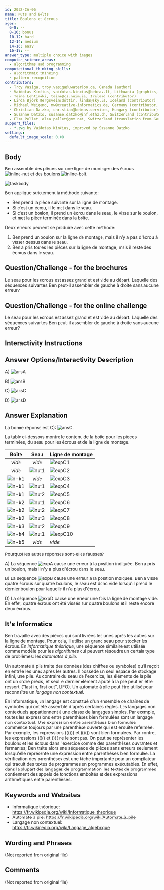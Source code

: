 ```yaml
---
id: 2022-CA-06
name: Nuts and Bolts
title: Boulons et écrous
ages:
  6-8: --
  8-10: bonus
  10-12: hard
  12-14: medium
  14-16: easy
  16-19: --
answer_type: multiple choice with images
computer_science_areas:
  - algorithms and programming
computational_thinking_skills:
  - algorithmic thinking
  - pattern recognition
contributors:
  - Troy Vasiga, troy.vasiga@uwaterloo.ca, Canada (author)
  - Vaidotas Kinčius, vaidotas.kincius@bebras.lt, Lithuania (graphics, contributor)
  - Taina Lehtimäki, taina@cs.nuim.ie, Ireland (contributor)
  - Linda Björk Bergsveinsdóttir, linda@sky.is, Iceland (contributor)
  - Michael Weigend, mw@creative-informatics.de, Germany (contributor, translation from English into German)
  - Christian Datzko, christian@bebras.services, Hungary (contributor)
  - Susanne Datzko, susanne.datzko@inf.ethz.ch, Switzerland (contributor, graphics)
  - Elsa Pellet, elsa.pellet@gmx.net, Switzerland (translation from German into French)
support_files:
  - *.svg by Vaidotas Kinčius, improved by Susanne Datzko
settings:
  default_image_scale: 0.08
---
```


[ansA]: graphics/2022-CA-06-answerA.svg "Réponse A"
[ansB]: graphics/2022-CA-06-answerB.svg "Réponse B"
[ansC]: graphics/2022-CA-06-answerC.svg "Réponse C"
[ansD]: graphics/2022-CA-06-answerD.svg "Réponse D"
[expA]: graphics/2022-CA-06-explanationA.svg "Explication A"
[expB]: graphics/2022-CA-06-explanationB.svg "Explication B"
[expD]: graphics/2022-CA-06-explanationD.svg "Explication C"
[expC1]: graphics/2022-CA-06-answerC.svg "Explication étape 1"
[expC2]: graphics/2022-CA-06-explanationC2.svg "Explication étape 2"
[expC3]: graphics/2022-CA-06-explanationC3.svg "Explication étape 3"
[expC4]: graphics/2022-CA-06-explanationC4.svg "Explication étape 4"
[expC5]: graphics/2022-CA-06-explanationC5.svg "Explication étape 5"
[expC6]: graphics/2022-CA-06-explanationC6.svg "Explication étape 6"
[expC7]: graphics/2022-CA-06-explanationC7.svg "Explication étape 7"
[expC8]: graphics/2022-CA-06-explanationC8.svg "Explication étape 8"
[expC9]: graphics/2022-CA-06-explanationC9.svg "Explication étape 9"
[expC10]: graphics/2022-CA-06-explanationC10.svg "Explication étape 10"
[taskbody]: graphics/2022-CA-06-taskbody.svg "Ben travaille à la ligne de montage (400px)"
[nut1]: graphics/2022-CA-06-nut-1.svg "un écrou"
[nut2]: graphics/2022-CA-06-nut-2.svg "deux écrous"
[nut3]: graphics/2022-CA-06-nut-3.svg "trois écrous"
[n-b1]: graphics/2022-CA-06-nut-and-bolt-1.svg "un boulon avec écrou"
[n-b2]: graphics/2022-CA-06-nut-and-bolt-2.svg "deux boulons avec écrous"
[n-b3]: graphics/2022-CA-06-nut-and-bolt-3.svg "trois boulons avec écrous"
[n-b4]: graphics/2022-CA-06-nut-and-bolt-4.svg "quatre boulons avec écrous"
[n-b5]: graphics/2022-CA-06-nut-and-bolt-5.svg "cinq boulons avec écrous"
[inline-bolt]: graphics/2022-CA-06-bolt.svg "Boulon (13px)"
[inline-nut]: graphics/2022-CA-06-nut-1.svg "Ecrou (16px)"



## Body

Ben assemble des pièces sur une ligne de montage: des écrous ![inline-nut] et des boulons ![inline-bolt].

![taskbody]

Ben applique strictement la méthode suivante:
* Ben prend la pièce suivante sur la ligne de montage.
* Si c'est un écrou, il le met dans le seau.
* Si c'est un boulon, il prend un écrou dans le seau, le visse sur le boulon, et met la pièce terminée dans la boîte.

Deux erreurs peuvent se produire avec cette méthode:
1. Ben prend un boulon sur la ligne de montage, mais il n'y a pas d'écrou à visser dessus dans le seau.
2. Ben a pris toutes les pièces sur la ligne de montage, mais il reste des écrous dans le seau.


## Question/Challenge - for the brochures

Le seau pour les écrous est assez grand et est vide au départ. Laquelle des séquences suivantes Ben peut-il assembler de gauche à droite sans aucune erreur?

## Question/Challenge - for the online challenge

Le seau pour les écrous est assez grand et est vide au départ. Laquelle des séquences suivantes Ben peut-il assembler de gauche à droite sans aucune erreur?

## Interactivity Instructions

<!-- empty -->

## Answer Options/Interactivity Description

A) ![ansA]

B) ![ansB]

C) ![ansC]

D) ![ansD]


## Answer Explanation


La bonne réponse est C): ![ansC].

La table ci-dessous montre le contenu de la boîte pour les pièces terminées, du seau pour les écrous et de la ligne de montage.

| Boîte  |  Seau  | Ligne de montage |
| :-----: | :-----: | :--------- |
| _vide_  | _vide_  | ![expC1]   |
| _vide_  | ![nut1] | ![expC2]   |
| ![n-b1] | _vide_  | ![expC3]   |
| ![n-b1] | ![nut1] | ![expC4]   |
| ![n-b1] | ![nut2] | ![expC5]   |
| ![n-b2] | ![nut1] | ![expC6]   |
| ![n-b2] | ![nut2] | ![expC7]   |
| ![n-b2] | ![nut3] | ![expC8]   |
| ![n-b3] | ![nut2] | ![expC9]   |
| ![n-b4] | ![nut1] | ![expC10]  |
| ![n-b5] | _vide_  | _vide_     |

Pourquoi les autres réponses sont-elles fausses?

A) La séquence ![expA] cause une erreur à la position indiquée. Ben a pris un boulon, mais il n'y a plus d'écrou dans le seau.

B) La séquence ![expB] cause une erreur à la position indiquée. Ben a vissé quatre écrous sur quatre boulons, le seau est donc vide lorsqu'il prend le dernier boulon pour laquelle il n'a plus d'écrou.

D) La séquence ![expD] cause une erreur une fois la ligne de montage vide. En effet, quatre écrous ont été vissés sur quatre boulons et il reste encore deux écrous.

## It's Informatics

Ben travaille avec des pièces qui sont livrées les unes après les autres sur la ligne de montage. Pour cela, il utilise un grand seau pour stocker les écrous. En _informatique théorique_, une séquence similaire est utilisée comme modèle pour les _algorithmes_ qui peuvent résoudre un certain type de problèmes: les _automates à pile_.

Un automate à pile traite des données (des chiffres ou symboles) qu'il reçoit en entrée les unes après les autres. Il possède un seul espace de stockage infini, une pile. Au contraire du seau de l'exercice, les éléments de la pile ont un ordre précis, et seul le dernier élément ajouté à la pile peut en être ressorti ("last in, first out", LIFO). Un automate à pile peut être utilisé pour reconnaître un _langage non contextuel_.

En informatique, un langage est constitué d'un ensemble de chaînes de symboles qui ont été assemblé d'après certaines règles. Les langages non contextuels appartiennent à une classe de langages simples. Par exemple, toutes les expressions entre parenthèses bien formulées sont un langage non contextuel. Une expression entre parenthèses bien formulée commence toujours par une parenthèse ouverte qui est ensuite refermée. Par exemple, les expressions ((())) et (()()) sont bien formulées. Par contre, les expressions (((() et ())( ne le sont pas. On peut se représenter les boulons et les écrous dans l'exercice comme des parenthèses ouvrantes et fermantes; Ben traite alors une séquence de pièces sans erreurs seulement lorsqu'elle représente une expression entre parenthèses bien formulée. La vérification des parenthèses est une tâche importante pour un compilateur qui traduit des textes de programmes en programmes exécutables. En effet, dans la plupart des langages de programmation, les textes de programmes contiennent des appels de fonctions emboîtés et des expressions arithmétiques entre parenthèses.

## Keywords and Websites

 - Informatique théorique: https://fr.wikipedia.org/wiki/Informatique_théorique
 - Automate à pile: https://fr.wikipedia.org/wiki/Automate_à_pile
 - Langage non contextuel: https://fr.wikipedia.org/wiki/Langage_algébrique


## Wording and Phrases

(Not reported from original file)


## Comments

(Not reported from original file)
